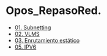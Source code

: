 # Opos_RepasoRed.

- [01. Subnetting](01-Subnetting.md)  
- [02. VLMS](02-VLSM.md)
- [03. Enrutamiento estático](03-EnrutamientoEstatico.md)
- [05. IPV6](04-ipv6.md)
